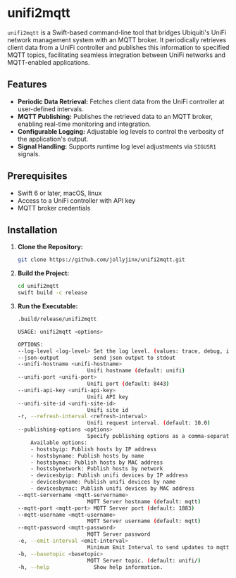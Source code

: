 # unifi2mqtt

`unifi2mqtt` is a Swift-based command-line tool that bridges Ubiquiti's UniFi network management system with an MQTT broker. It periodically retrieves client data from a UniFi controller and publishes this information to specified MQTT topics, facilitating seamless integration between UniFi networks and MQTT-enabled applications.

## Features

- **Periodic Data Retrieval:** Fetches client data from the UniFi controller at user-defined intervals.
- **MQTT Publishing:** Publishes the retrieved data to an MQTT broker, enabling real-time monitoring and integration.
- **Configurable Logging:** Adjustable log levels to control the verbosity of the application's output.
- **Signal Handling:** Supports runtime log level adjustments via `SIGUSR1` signals.

## Prerequisites

- Swift 6 or later, macOS, linux
- Access to a UniFi controller with API key
- MQTT broker credentials

## Installation

1. **Clone the Repository:**

   ```bash
   git clone https://github.com/jollyjinx/unifi2mqtt.git
    ```

2. **Build the Project:**

    ```bash
    cd unifi2mqtt
    swift build -c release
    ```
    
3. **Run the Executable:**

    ```bash
    .build/release/unifi2mqtt
    
    USAGE: unifi2mqtt <options>

    OPTIONS:
    --log-level <log-level> Set the log level. (values: trace, debug, info, notice, warning, error, critical; default: notice)
    --json-output           send json output to stdout
    --unifi-hostname <unifi-hostname>
                          Unifi hostname (default: unifi)
    --unifi-port <unifi-port>
                          Unifi port (default: 8443)
    --unifi-api-key <unifi-api-key>
                          Unifi API key
    --unifi-site-id <unifi-site-id>
                          Unifi site id
    -r, --refresh-interval <refresh-interval>
                          Unifi request interval. (default: 10.0)
    --publishing-options <options>
                          Specify publishing options as a comma-separated list. (default: hostsbyip, hostsbymac, hostsbyname, hostsbynetwork)
        Available options: 
        - hostsbyip: Publish hosts by IP address
        - hostsbyname: Publish hosts by name
        - hostsbymac: Publish hosts by MAC address
        - hostsbynetwork: Publish hosts by network
        - devicesbyip: Publish unifi devices by IP address
        - devicesbyname: Publish unifi devices by name
        - devicesbymac: Publish unifi devices by MAC address
    --mqtt-servername <mqtt-servername>
                          MQTT Server hostname (default: mqtt)
    --mqtt-port <mqtt-port> MQTT Server port (default: 1883)
    --mqtt-username <mqtt-username>
                          MQTT Server username (default: mqtt)
    --mqtt-password <mqtt-password>
                          MQTT Server password
    -e, --emit-interval <emit-interval>
                          Minimum Emit Interval to send updates to mqtt Server. (default: 1.0)
    -b, --basetopic <basetopic>
                          MQTT Server topic. (default: unifi/)
    -h, --help              Show help information.


```
